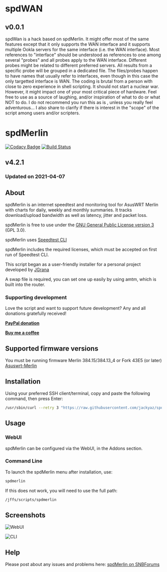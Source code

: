 # spdWAN
## v0.0.1
spdWan is a hack based on spdMerlin. It might offer most of the same features except that it only supports the WAN interface
and it supports multiple Ookla servers for the same interface (i.e. the WAN interface). Most references to "interface" should be understood as references to one among several "probes" and all probes apply to the WAN interface. Different probes might be related to different preferred servers. All results from a specific probe will be grouped in a dedicated file. The files/probes happen to have names that usually refer to interfaces, even though in this case the only targetted interface is WAN.
The coding is brutal from a person with close to zero experience in shell scripting. It should not start a nuclear war. However, it might impact one of your most critical piece of hardware. Feel free to use as a source of laughing, and/or inspiration of what to do or what NOT to do. I do not recommend you run this as is , unless you  really feel adventurous...
I also share to clarify if there is interest in the "scope" of the script among users and/or scripters.


# spdMerlin
[![Codacy Badge](https://api.codacy.com/project/badge/Grade/1e0da6475e3047d59b35e258a18b78fc)](https://www.codacy.com/app/jackyaz/spdMerlin?utm_source=github.com&amp;utm_medium=referral&amp;utm_content=jackyaz/spdMerlin&amp;utm_campaign=Badge_Grade)
[![Build Status](https://travis-ci.com/jackyaz/spdMerlin.svg?branch=master)](https://travis-ci.com/jackyaz/spdMerlin)

## v4.2.1
### Updated on 2021-04-07
## About
spdMerlin is an internet speedtest and monitoring tool for AsusWRT Merlin with charts for daily, weekly and monthly summaries. It tracks download/upload bandwidth as well as latency, jitter and packet loss.

spdMerlin is free to use under the [GNU General Public License version 3](https://opensource.org/licenses/GPL-3.0) (GPL 3.0).

spdMerlin uses [Speedtest CLI](https://www.speedtest.net/apps/cli)

spdMerlin includes the required licenses, which must be accepted on first run of Speedtest CLI.

This script began as a user-friendly installer for a personal project developed by [JGrana](https://www.snbforums.com/members/jgrana.20663/)

A swap file is required, you can set one up easily by using amtm, which is built into the router.

### Supporting development
Love the script and want to support future development? Any and all donations gratefully received!

[**PayPal donation**](https://paypal.me/jackyaz21)

[**Buy me a coffee**](https://www.buymeacoffee.com/jackyaz)

## Supported firmware versions
You must be running firmware Merlin 384.15/384.13_4 or Fork 43E5 (or later) [Asuswrt-Merlin](https://asuswrt.lostrealm.ca/)

## Installation
Using your preferred SSH client/terminal, copy and paste the following command, then press Enter:

```sh
/usr/sbin/curl --retry 3 "https://raw.githubusercontent.com/jackyaz/spdMerlin/master/spdmerlin.sh" -o "/jffs/scripts/spdmerlin" && chmod 0755 /jffs/scripts/spdmerlin && /jffs/scripts/spdmerlin install
```

## Usage
### WebUI
spdMerlin can be configured via the WebUI, in the Addons section.

### Command Line
To launch the spdMerlin menu after installation, use:
```sh
spdmerlin
```

If this does not work, you will need to use the full path:
```sh
/jffs/scripts/spdmerlin
```

## Screenshots

![WebUI](https://puu.sh/HvYnR/d248031bb2.png)

![CLI](https://puu.sh/HvYrX/d7b6ee5840.png)

## Help
Please post about any issues and problems here: [spdMerlin on SNBForums](https://www.snbforums.com/forums/asuswrt-merlin-addons.60/?prefix_id=19)
